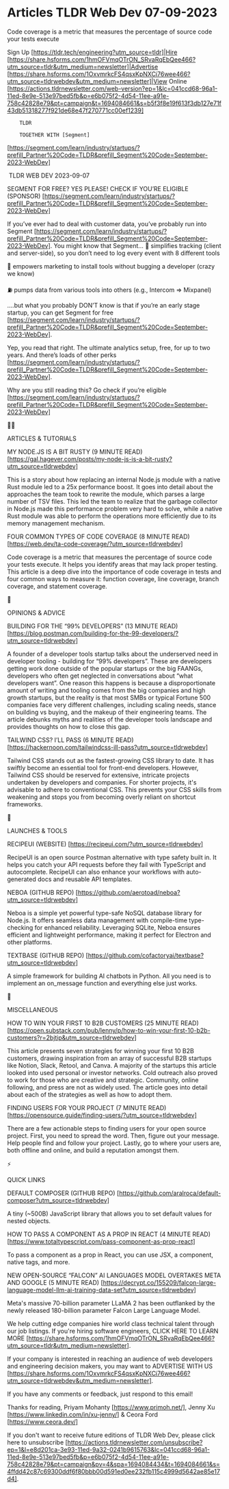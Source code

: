 # Articles TLDR Web Dev 07-09-2023

Code coverage is a metric that measures the percentage of source code
your tests execute  

Sign Up [https://tldr.tech/engineering?utm_source=tldr]|Hire
[https://share.hsforms.com/1hmOFVmqOTrON_SRvaRqEbQee466?utm_source=tldr&utm_medium=newsletter]|Advertise
[https://share.hsforms.com/1OxvmrkcFS4qsxKpNXCi76wee466?utm_source=tldrwebdev&utm_medium=newsletter]|View
Online
[https://actions.tldrnewsletter.com/web-version?ep=1&lc=041ccd68-96a1-11ed-8e9e-513e97bed5fb&p=e6b075f2-4d54-11ee-a91e-758c42828e79&pt=campaign&t=1694084661&s=b5f3f8e19f613f3db127e71f43db51318277f921de68e47f270771cc00ef1239]


		TLDR 

		TOGETHER WITH [Segment]
[https://segment.com/learn/industry/startups/?prefill_Partner%20Code=TLDR&prefill_Segment%20Code=September-2023-WebDev]

 TLDR WEB DEV 2023-09-07

SEGMENT FOR FREE? YES PLEASE! CHECK IF YOU’RE ELIGIBLE (SPONSOR)
[https://segment.com/learn/industry/startups/?prefill_Partner%20Code=TLDR&prefill_Segment%20Code=September-2023-WebDev]


If you’ve ever had to deal with customer data, you’ve probably run
into Segment
[https://segment.com/learn/industry/startups/?prefill_Partner%20Code=TLDR&prefill_Segment%20Code=September-2023-WebDev].
You might know that Segment…
🙌 simplifies tracking (client and server-side), so you don’t need
to log every event with 8 different tools

💪 empowers marketing to install tools without bugging a developer
(crazy we know)

⛽ pumps data from various tools into others (e.g., Intercom ⇒
Mixpanel)

….but what you probably DON’T know is that if you’re an early
stage startup, you can get Segment for free
[https://segment.com/learn/industry/startups/?prefill_Partner%20Code=TLDR&prefill_Segment%20Code=September-2023-WebDev].

Yep, you read that right. The ultimate analytics setup, free, for up
to two years. And there’s loads of other perks
[https://segment.com/learn/industry/startups/?prefill_Partner%20Code=TLDR&prefill_Segment%20Code=September-2023-WebDev].

Why are you still reading this? Go check if you’re eligible
[https://segment.com/learn/industry/startups/?prefill_Partner%20Code=TLDR&prefill_Segment%20Code=September-2023-WebDev]

🧑‍💻 

ARTICLES & TUTORIALS

MY NODE.JS IS A BIT RUSTY (9 MINUTE READ)
[https://gal.hagever.com/posts/my-node-js-is-a-bit-rusty?utm_source=tldrwebdev]


This is a story about how replacing an internal Node.js module with a
native Rust module led to a 25x performance boost. It goes into detail
about the approaches the team took to rewrite the module, which parses
a large number of TSV files. This led the team to realize that the
garbage collector in Node.js made this performance problem very hard
to solve, while a native Rust module was able to perform the
operations more efficiently due to its memory management mechanism. 

FOUR COMMON TYPES OF CODE COVERAGE (8 MINUTE READ)
[https://web.dev/ta-code-coverage/?utm_source=tldrwebdev] 

Code coverage is a metric that measures the percentage of source code
your tests execute. It helps you identify areas that may lack proper
testing. This article is a deep dive into the importance of code
coverage in tests and four common ways to measure it: function
coverage, line coverage, branch coverage, and statement coverage. 

🧠 

OPINIONS & ADVICE

BUILDING FOR THE “99% DEVELOPERS” (13 MINUTE READ)
[https://blog.postman.com/building-for-the-99-developers/?utm_source=tldrwebdev]


A founder of a developer tools startup talks about the underserved
need in developer tooling - building for “99% developers”. These
are developers getting work done outside of the popular startups or
the big FAANGs, developers who often get neglected in conversations
about “what developers want”. One reason this happens is because a
disproportionate amount of writing and tooling comes from the big
companies and high growth startups, but the reality is that most SMBs
or typical Fortune 500 companies face very different challenges,
including scaling needs, stance on building vs buying, and the makeup
of their engineering teams. The article debunks myths and realities of
the developer tools landscape and provides thoughts on how to close
this gap. 

TAILWIND CSS? I’LL PASS (6 MINUTE READ)
[https://hackernoon.com/tailwindcss-ill-pass?utm_source=tldrwebdev] 

Tailwind CSS stands out as the fastest-growing CSS library to date. It
has swiftly become an essential tool for front-end developers.
However, Tailwind CSS should be reserved for extensive, intricate
projects undertaken by developers and companies. For shorter projects,
it's advisable to adhere to conventional CSS. This prevents your CSS
skills from weakening and stops you from becoming overly reliant on
shortcut frameworks. 

🚀 

LAUNCHES & TOOLS

RECIPEUI (WEBSITE) [https://recipeui.com/?utm_source=tldrwebdev] 

RecipeUI is an open source Postman alternative with type safety built
in. It helps you catch your API requests before they fail with
TypeScript and autocomplete. RecipeUI can also enhance your workflows
with auto-generated docs and reusable API templates. 

NEBOA (GITHUB REPO)
[https://github.com/aerotoad/neboa?utm_source=tldrwebdev] 

Neboa is a simple yet powerful type-safe NoSQL database library for
Node.js. It offers seamless data management with compile-time
type-checking for enhanced reliability. Leveraging SQLite, Neboa
ensures efficient and lightweight performance, making it perfect for
Electron and other platforms. 

TEXTBASE (GITHUB REPO)
[https://github.com/cofactoryai/textbase?utm_source=tldrwebdev] 

A simple framework for building AI chatbots in Python. All you need is
to implement an on_message function and everything else just works. 

🎁 

MISCELLANEOUS

HOW TO WIN YOUR FIRST 10 B2B CUSTOMERS (25 MINUTE READ)
[https://open.substack.com/pub/lenny/p/how-to-win-your-first-10-b2b-customers?r=2bjtip&utm_source=tldrwebdev]


This article presents seven strategies for winning your first 10 B2B
customers, drawing inspiration from an array of successful B2B
startups like Notion, Slack, Retool, and Canva. A majority of the
startups this article looked into used personal or investor networks.
Cold outreach also proved to work for those who are creative and
strategic. Community, online following, and press are not as widely
used. The article goes into detail about each of the strategies as
well as how to adopt them. 

FINDING USERS FOR YOUR PROJECT (7 MINUTE READ)
[https://opensource.guide/finding-users/?utm_source=tldrwebdev] 

There are a few actionable steps to finding users for your open source
project. First, you need to spread the word. Then, figure out your
message. Help people find and follow your project. Lastly, go to where
your users are, both offline and online, and build a reputation
amongst them. 

⚡ 

QUICK LINKS

DEFAULT COMPOSER (GITHUB REPO)
[https://github.com/aralroca/default-composer?utm_source=tldrwebdev] 

A tiny (~500B) JavaScript library that allows you to set default
values for nested objects. 

HOW TO PASS A COMPONENT AS A PROP IN REACT (4 MINUTE READ)
[https://www.totaltypescript.com/pass-component-as-prop-react] 

To pass a component as a prop in React, you can use JSX, a component,
native tags, and more. 

NEW OPEN-SOURCE “FALCON” AI LANGUAGES MODEL OVERTAKES META AND
GOOGLE (5 MINUTE READ)
[https://decrypt.co/155209/falcon-large-language-model-llm-ai-training-data-set?utm_source=tldrwebdev]


Meta's massive 70-billion parameter LLaMA 2 has been outflanked by the
newly released 180-billion parameter Falcon Large Language Model. 

 We help cutting edge companies hire world class technical talent
through our job listings. If you're hiring software engineers, CLICK
HERE TO LEARN MORE
[https://share.hsforms.com/1hmOFVmqOTrON_SRvaRqEbQee466?utm_source=tldr&utm_medium=newsletter].


If your company is interested in reaching an audience of web
developers and engineering decision makers, you may want to ADVERTISE
WITH US
[https://share.hsforms.com/1OxvmrkcFS4qsxKpNXCi76wee466?utm_source=tldrwebdev&utm_medium=newsletter].


If you have any comments or feedback, just respond to this email! 

Thanks for reading, 
Priyam Mohanty [https://www.primoh.net/], Jenny Xu
[https://www.linkedin.com/in/xu-jenny/] & Ceora Ford
[https://www.ceora.dev/] 

If you don't want to receive future editions of TLDR Web Dev,
please click here to unsubscribe
[https://actions.tldrnewsletter.com/unsubscribe?ep=1&l=e8d201ca-3e93-11ed-9a32-0241b9615763&lc=041ccd68-96a1-11ed-8e9e-513e97bed5fb&p=e6b075f2-4d54-11ee-a91e-758c42828e79&pt=campaign&pv=4&spa=1694084434&t=1694084661&s=4ffdd42c87c69300ddf6f80bbb00d591ed0ee232fb115c4999d5642ae85e17d4].

 